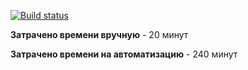 [![Build status](https://ci.appveyor.com/api/projects/status/kwljcnukiq234qsr?svg=true)](https://ci.appveyor.com/project/jukkty/aqa5-2)

**Затрачено времени вручную** - 20 минут

**Затрачено времени на автоматизацию** - 240 минут